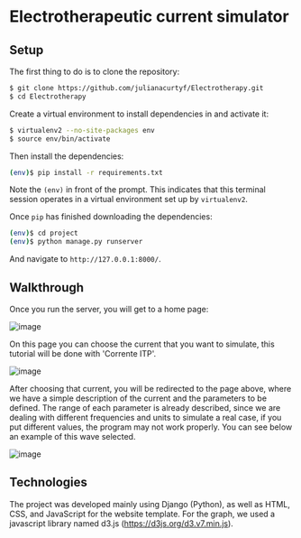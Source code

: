 # Electrotherapeutic current simulator

## Setup

The first thing to do is to clone the repository:

```sh
$ git clone https://github.com/julianacurtyf/Electrotherapy.git
$ cd Electrotherapy
```

Create a virtual environment to install dependencies in and activate it:

```sh
$ virtualenv2 --no-site-packages env
$ source env/bin/activate
```

Then install the dependencies:

```sh
(env)$ pip install -r requirements.txt
```
Note the `(env)` in front of the prompt. This indicates that this terminal
session operates in a virtual environment set up by `virtualenv2`.

Once `pip` has finished downloading the dependencies:
```sh
(env)$ cd project
(env)$ python manage.py runserver
```
And navigate to `http://127.0.0.1:8000/`.

## Walkthrough

Once you run the server, you will get to a home page:


![image](https://user-images.githubusercontent.com/93845875/161304823-51c1a90c-1780-4623-be74-b427f492fcda.png)


On this page you can choose the current that you want to simulate, this tutorial will be done with 'Corrente ITP'. 


![image](https://user-images.githubusercontent.com/93845875/161305203-3ba51204-342b-4366-a180-b0c759af1d86.png)


After choosing that current, you will be redirected to the page above, where we have a simple description of the current and the parameters to be defined. The range of each parameter is already described, since we are dealing with different frequencies and units to simulate a real case, if you put different values, the program may not work properly. You can see below an example of this wave selected.


![image](https://user-images.githubusercontent.com/93845875/161306097-0fb4a486-f7ed-47c4-be62-71e496c79c09.png)


## Technologies

The project was developed mainly using Django (Python), as well as HTML, CSS, and JavaScript for the website template. For the graph, we used a javascript library named d3.js (https://d3js.org/d3.v7.min.js).
